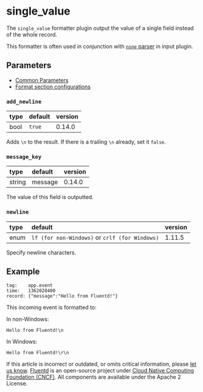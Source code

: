 # single\_value

The `single_value` formatter plugin output the value of a single field instead of the whole record.

This formatter is often used in conjunction with [`none` parser](../parser/none.md) in input plugin.

## Parameters

* [Common Parameters](../configuration/plugin-common-parameters.md)
* [Format section configurations](../configuration/format-section.md)

### `add_newline`

| type | default | version |
| :--- | :--- | :--- |
| bool | `true` | 0.14.0 |

Adds `\n` to the result. If there is a trailing `\n` already, set it `false`.

### `message_key`

| type | default | version |
| :--- | :--- | :--- |
| string | message | 0.14.0 |

The value of this field is outputted.

### `newline`

| type | default | version |
| :--- | :--- | :--- |
| enum | `lf (for non-Windows)` or `crlf (for Windows)` | 1.11.5 |

Specify newline characters.

## Example

```text
tag:    app.event
time:   1362020400
record: {"message":"Hello from Fluentd!"}
```

This incoming event is formatted to:

In non-Windows:

```text
Hello from Fluentd!\n
```

In Windows:

```text
Hello from Fluentd!\r\n
```

If this article is incorrect or outdated, or omits critical information, please [let us know](https://github.com/fluent/fluentd-docs-gitbook/issues?state=open). [Fluentd](http://www.fluentd.org/) is an open-source project under [Cloud Native Computing Foundation \(CNCF\)](https://cncf.io/). All components are available under the Apache 2 License.

